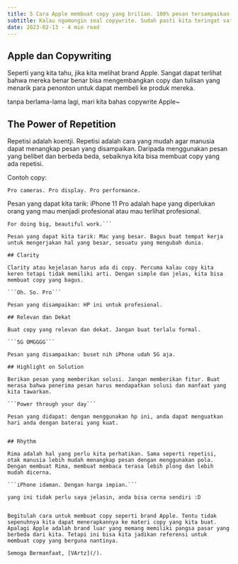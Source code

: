 ```yaml
---
title: 5 Cara Apple membuat copy yang brilian. 100% pesan tersampaikan.
subtitle: Kalau ngomongin soal copywrite. Sudah pasti kita teringat satu brand yang sangat terkenal dengan berbagai macam campaign dan jargon-jargon berkelas. Yaitu Apple. Kita akan belajar bagaimana Apple menyampaikan pesannya kepada dunia.
date: 2023-02-13 - 4 min read
---
```


## Apple dan Copywriting

Seperti yang kita tahu, jika kita melihat brand Apple. Sangat dapat terlihat bahwa mereka benar benar bisa mengembangkan copy dan tulisan yang menarik para penonton untuk dapat membeli ke produk mereka.

tanpa berlama-lama lagi, mari kita bahas copywrite Apple~

## The Power of Repetition

Repetisi adalah koentji. Repetisi adalah cara yang mudah agar manusia dapat menangkap pesan yang disampaikan. Daripada menggunakan pesan yang belibet dan berbeda beda, sebaiknya kita bisa membuat copy yang ada repetisi.

Contoh copy:

```Pro cameras. Pro display. Pro performance.```

Pesan yang dapat kita tarik: iPhone 11 Pro adalah hape yang diperlukan orang yang mau menjadi profesional atau mau terlihat profesional.

```A big, beautiful workspace.
For doing big, beautiful work.```

Pesan yang dapat kita tarik: Mac yang besar. Bagus buat tempat kerja untuk mengerjakan hal yang besar, sesuatu yang mengubah dunia.

## Clarity

Clarity atau kejelasan harus ada di copy. Percuma kalau copy kita keren tetapi tidak memiliki arti. Dengan simple dan jelas, kita bisa membuat copy yang bagus.

```Oh. So. Pro```

Pesan yang disampaikan: HP ini untuk profesional.

## Relevan dan Dekat

Buat copy yang relevan dan dekat. Jangan buat terlalu formal.

```5G OMGGGG```

Pesan yang disampaikan: buset nih iPhone udah 5G aja.

## Highlight on Solution

Berikan pesan yang memberikan solusi. Jangan memberikan fitur. Buat merasa bahwa penerima pesan harus mendapatkan solusi dan manfaat yang kita tawarkan.

```Power through your day```

Pesan yang didapat: dengan menggunakan hp ini, anda dapat menguatkan hari anda dengan baterai yang kuat.


## Rhythm

Rima adalah hal yang perlu kita perhatikan. Sama seperti repetisi, otak manusia lebih mudah menangkap pesan dengan menggunakan pola. Dengan membuat Rima, membuat membaca terasa lebih plong dan lebih mudah dicerna.

```iPhone idaman. Dengan harga impian.```

yang ini tidak perlu saya jelasin, anda bisa cerna sendiri :D


Begitulah cara untuk membuat copy seperti brand Apple. Tentu tidak sepenuhnya kita dapat menerapkannya ke materi copy yang kita buat. Apalagi Apple adalah brand luar yang memang memiliki pangsa pasar yang berbeda dari kita. Tetapi ini bisa kita jadikan referensi untuk membuat copy yang berguna nantinya.

Semoga Bermanfaat, [VArtz](/).

